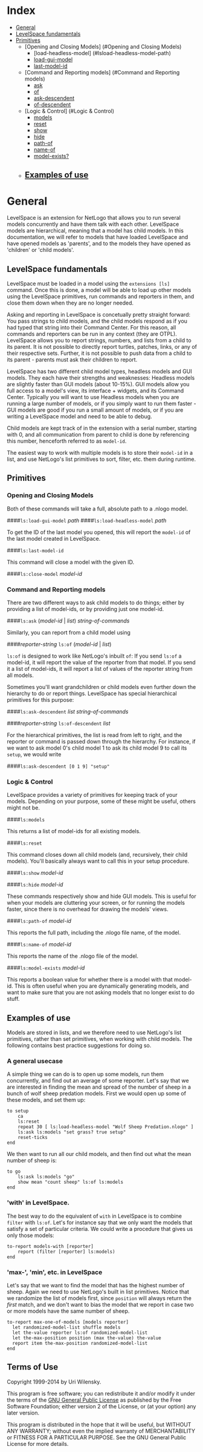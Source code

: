 # Index
- [General](#general)
- [LevelSpace fundamentals](#levelspace-fundamentals)
- [Primitives](#primitives)
    - [Opening and Closing Models] (#Opening and Closing Models)
        - [load-headless-model] (#lsload-headless-model-path)
        - [load-gui-model](#lsload-gui-model-path)
        - [last-model-id](#last-model-id)
    - [Command and Reporting models] (#Command and Reporting models)
        - [ask](#lsask-model-id--list-string-of-commands)
        - [of](#reporter-string-lsof-model-id--list)
        - [ask-descendent](#lsask-descendent-list-string-of-commands)
        - [of-descendent](#reporter-string-lsof-descendent-list)
    - [Logic & Control] (#Logic & Control)
        - [models](#lsmodels)
        - [reset](#lsreset)
        - [show](#lsshow-model-id)
        - [hide](#lshide-model-id)
        - [path-of](#lspath-of-model-id)
        - [name-of](#lsname-of-model-id)
        - [model-exists?](#lsmodel-exists-model-id)
    - [Examples of use](#examples-of-use)
        -

# General

LevelSpace is an extension for NetLogo that allows you to run several models concurrently and have them talk with each other. LevelSpace models are hierarchical, meaning that a model has child models. In this documentation, we will refer to models that have loaded LevelSpace and have opened models as 'parents', and to the models they have opened as 'children' or 'child models'.

## LevelSpace fundamentals

LevelSpace must be loaded in a model using the ```extensions [ls]``` command. Once this is done, a model will be able to load up other models using the LevelSpace primitives, run commands and reporters in them, and close them down when they are no longer needed.

Asking and reporting in LevelSpace is concetually pretty straight forward: You pass strings to child models, and the child models respond as if you had typed that string into their Command Center. For this reason, all commands and reporters can be run in any context (they are OTPL). LevelSpace allows you to report strings, numbers, and lists from a child to its parent. It is not possible to directly report turtles, patches, links, or any of their respective sets. Further, it is not possible to push data from a child to its parent - parents must ask their children to report.

LevelSpace has two different child model types, headless models and GUI models. They each have their strengths and weaknesses: Headless models are slightly faster than GUI models (about 10-15%). GUI models allow you full access to a model's view, its interface + widgets, and its Command Center. Typically you will want to use Headless models when you are running a large number of models, or if you simply want to run them faster - GUI models are good if you run a small amount of models, or if you are writing a LevelSpace model and need to be able to debug.

Child models are kept track of in the extension with a serial number, starting with 0, and all communication from parent to child is done by referencing this number, henceforth referred to as ```model-id```. 

The easiest way to work with multiple models is to store their ```model-id``` in a list, and use NetLogo's list primitives to sort, filter, etc. them during runtime.

## Primitives
### Opening and Closing Models

Both of these commands will take a full, absolute path to a .nlogo model.

####`ls:load-gui-model` _path_
####`ls:load-headless-model` _path_

To get the ID of the last model you opened, this will report the ```model-id``` of the last model created in LevelSpace.

####`ls:last-model-id`

This command will close a model with the given ID.

####`ls:close-model` _model-id_

### Command and Reporting models

There are two different ways to ask child models to do things; either by providing a list of model-ids, or by providing just one model-id.

####`ls:ask` (_model-id_ | _list_) _string-of-commands_

Similarly, you can report from a child model using 

####_reporter-string_ `ls:of` (_model-id_ | _list_)

`ls:of` is designed to work like NetLogo's inbuilt `of`: If you send `ls:of` a model-id, it will report the value of the reporter from that model. If you send it a list of model-ids, it will report a list of values of the reporter string from all models. 

Sometimes you'll want grandchildren or child models even further down the hierarchy to do or report things. LevelSpace has special hierarchical primitives for this purpose:

####`ls:ask-descendent` _list_ _string-of-commands_

####_reporter-string_ `ls:of-descendent` _list_

For the hierarchical primitives, the list is read from left to right, and the reporter or command is passed down through the hierarchy. For instance, if we want to ask model 0's child model 1 to ask its child model 9 to call its `setup`, we would write

####`ls:ask-descendent [0 1 9] "setup"`

### Logic & Control
LevelSpace provides a variety of primitives for keeping track of your models. Depending on your purpose, some of these might be useful, others might not be.

####`ls:models`

This returns a list of model-ids for all existing models.

####`ls:reset`

This command closes down all child models (and, recursively, their child models). You'll basically always want to call this in your setup procedure.

####`ls:show` _model-id_

####`ls:hide` _model-id_

These commands respectively show and hide GUI models. This is useful for when your models are cluttering your screen, or for running the models faster, since there is no overhead for drawing the models' views.

####`ls:path-of` _model-id_

This reports the full path, including the .nlogo file name, of the model.

####`ls:name-of` _model-id_

This reports the name of the .nlogo file of the model.

####`ls:model-exists` _model-id_

This reports a boolean value for whether there is a model with that model-id. This is often useful when you are dynamically generating models, and want to make sure that you are not asking models that no longer exist to do stuff.

## Examples of use
Models are stored in lists, and we therefore need to use NetLogo's list primitives, rather than set primitives, when working with child models. The following contains best practice suggestions for doing so.

### A general usecase
A simple thing we can do is to open up some models, run them concurrently, and find out an average of some reporter. Let's say that we are interested in finding the mean and spread of the number of sheep in a bunch of wolf sheep predation models. First we would open up some of these models, and set them up:

```
to setup
    ca
    ls:reset
    repeat 30 [ ls:load-headless-model "Wolf Sheep Predation.nlogo" ]
    ls:ask ls:models "set grass? true setup"
    reset-ticks
end
```
We then want to run all our child models, and then find out what the mean number of sheep is:
```
to go
    ls:ask ls:models "go"
    show mean "count sheep" ls:of ls:models
end
```


### 'with' in LevelSpace.
The best way to do the equivalent of `with` in LevelSpace is to combine `filter` with `ls:of`. Let's for instance say that we only want the models that satisfy a set of particular criteria. We could write a procedure that gives us only those models:

```
to-report models-with [reporter]
    report (filter [reporter] ls:models)
end
```

### 'max-', 'min', etc. in LevelSpace
Let's say that we want to find the model that has the highest number of sheep. Again we need to use NetLogo's built in list primitives. Notice that we randomize the list of models first, since `position` will always return the _first_ match, and we don't want to bias the model that we report in case two or more models have the same number of sheep.

```
to-report max-one-of-models [models reporter]
  let randomized-model-list shuffle models
  let the-value reporter ls:of randomized-model-list
  let the-max-position position (max the-value) the-value
  report item the-max-position randomized-model-list
end
```
## Terms of Use

Copyright 1999-2014 by Uri Wilensky.

This program is free software; you can redistribute it and/or modify it under the terms of the [GNU General Public License](http://www.gnu.org/copyleft/gpl.html) as published by the Free Software Foundation; either version 2 of the License, or (at your option) any later version.

This program is distributed in the hope that it will be useful, but WITHOUT ANY WARRANTY; without even the implied warranty of MERCHANTABILITY or FITNESS FOR A PARTICULAR PURPOSE. See the GNU General Public License for more details.
